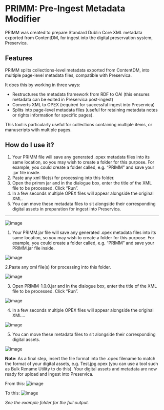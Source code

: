 # PRIMM: Pre-Ingest Metadata Modifier

PRIMM was created to prepare Standard Dublin Core XML metadata exported from ContentDM, for ingest into the digital preservation system, Preservica. 

## Features

PRIMM splits collections-level metadata exported from ContentDM, into multiple page-level metadata files, compatible with Preservica. 

It does this by working in three ways: 
 - Restructures the metadata framework from RDF to OAI (this ensures metadata can be edited in Preservica post-ingest)
 - Converts XML to OPEX (required for successful ingest into Preservica) 
 - Splits into page-level metadata files (useful for retaining metadata notes or rights information for specific pages).

This tool is particularly useful for collections containing multiple items, or manuscripts with multiple pages.  

## How do I use it?

1. Your PRIMM file will save any generated .opex metadata files into its same location, so you may wish to create a folder for this purpose. For example, you could create a folder called, e.g. “PRIMM” and save your .jar file inside. 
2. Paste any xml file(s) for processing into this folder. 
3. Open the primm jar and in the dialogue box, enter the title of the XML file to be processed. Click “Run”. 
4. In a few seconds multiple OPEX files will appear alongside the original XML. 
5. You can move these metadata files to sit alongside their corresponding digital assets in preparation for ingest into Preservica.

-----

![image](https://github.com/mohagan9/primm/assets/30199063/10c3923f-14dd-405a-9dcc-cf04277efd95)


1. Your PRIMM.jar file will save any generated .opex metadata files into its same location, so you may wish to create a folder for this purpose. For example, you could create a folder called, e.g. “PRIMM” and save your PRIMM.jar file inside. 

![image](https://github.com/mohagan9/primm/assets/30199063/6041b6ba-6837-4caa-9373-a09a742c9100)


2.Paste any xml file(s) for processing into this folder. 

![image](https://github.com/mohagan9/primm/assets/30199063/996dfc61-dd98-4e7f-a30c-220c17cb80f4)


3. Open PRIMM-1.0.0.jar and in the dialogue box, enter the title of the XML file to be processed. Click “Run”. 

![image](https://github.com/mohagan9/primm/assets/30199063/9b3f0a42-4136-4750-96ec-73c480fc4766)


4. In a few seconds multiple OPEX files will appear alongside the original XML... 

![image](https://github.com/mohagan9/primm/assets/30199063/a619bf88-f69b-4153-9adc-ac78bea0228d)


5. You can move these metadata files to sit alongside their corresponding digital assets.

![image](https://github.com/mohagan9/primm/assets/30199063/500e153f-bd42-4190-9710-1e5d518f1ff8)

**Note:** As a final step, insert the file format into the .opex filename to match the format of your digital assets, e.g. Test.jpg.opex (you can use a tool such as Bulk Rename Utility to do this). Your digital assets and metadata are now ready for upload and ingest into Preservica.

From this:
![image](https://github.com/mohagan9/primm/assets/30199063/1fc84dec-b645-4f51-8cc9-7b2c4241082a)

To this:
![image](https://github.com/mohagan9/primm/assets/30199063/5bb855d8-6db4-4fac-a990-859385fadf50)

*See the example folder for the full output.*
